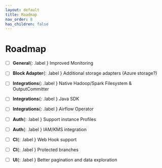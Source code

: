 ```yaml
---
layout: default
title: Roadmap
nav_order: 8
has_children: false
---
```


# Roadmap

- [ ] **General**{: .label } Improved Monitoring
- [ ] **Block Adapter**{: .label } Additional storage adapters (Azure storage?)
- [ ] **Integrations**{: .label } Native Hadoop/Spark Filesystem & OutputCommitter
- [ ] **Integrations**{: .label } Java SDK
- [ ] **Integrations**{: .label } Airflow Operator
- [ ] **Auth**{: .label } Support instance Profiles
- [ ] **Auth**{: .label } IAM/KMS integration
- [ ] **CI**{: .label } Web Hook support
- [ ] **CI**{: .label } Protected branches
- [ ] **UI**{: .label } Better pagination and data exploration

